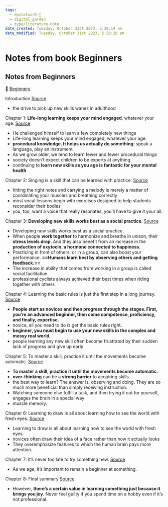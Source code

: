 ```yaml
---
tags:
  - epstatus/0-🌰
  - digital_garden
  - type/literature-note
date_created: Tuesday, October 31st 2023, 5:38:14 am
date_modified: Tuesday, October 31st 2023, 5:38:29 am
---
```

# Notes from book Beginners
## Notes from Beginners

📖 [Beginners](https://www.blinkist.com/en/nc/reader/beginners-en)

Introduction [Source](https://blinkist.com/nc/reader/beginners-en?chapter=0)
- the drive to pick up new skills wanes in adulthood

Chapter 1: **Life-long learning keeps your mind engaged**, whatever your age. [Source](https://blinkist.com/nc/reader/beginners-en?chapter=1)
- He challenged himself to learn a few completely new things
- Life-long learning keeps your mind engaged, whatever your age.
- **procedural knowledge. It helps us actually do something**: speak a language, play an instrument
- As we grow older, we tend to learn fewer and fewer procedural things
- society doesn’t expect children to be experts at anything
- continuing to **learn new skills as you age is fantastic for your mental health**

Chapter 2: Singing is a skill that can be learned with practice. [Source](https://blinkist.com/nc/reader/beginners-en?chapter=2)
- hitting the right notes and carrying a melody is merely a matter of coordinating your muscles and breathing correctly
- most vocal lessons begin with exercises designed to help students reconsider their bodies
- you, too, want a voice that really resonates, you’ll have to give it your all.

Chapter 3: **Developing new skills works best as a social practice**. [Source](https://blinkist.com/nc/reader/beginners-en?chapter=3)
- Developing new skills works best as a social practice.
- When people **work together** to harmonize and breathe in unison, their **stress levels drop**. And they also benefit from an increase in the **production of oxytocin, a hormone connected to happiness.** 
- Practicing in front of others, or in a group, can also boost your performance. **==Humans learn best by observing others and getting feedback.==**
- The increase in ability that comes from working in a group is called social facilitation.
- professional cyclists always achieved their best times when riding together with others

Chapter 4: Learning the basic rules is just the first step in a long journey. [Source](https://blinkist.com/nc/reader/beginners-en?chapter=4)
- **People start as novices and then progress through the stages. First, you’re an advanced beginner, then come competence, proficiency, and finally, expertise.**
- novice, all you need to do is get the basic rules right.
-  **beginner, you must begin to use your new skills in the complex and messy real world**. 
- people learning any new skill often become frustrated by their sudden lack of progress and give up early

Chapter 5: To master a skill, practice it until the movements become automatic. [Source](https://blinkist.com/nc/reader/beginners-en?chapter=5)
-  **To master a skill, practice it until the movements become automatic.**
- **over-thinking** can be a **strong barrier** to acquiring skills
- the best way to learn? The answer is, observing and doing. They are so much more beneficial than simply receiving instruction. 
- Watching someone else fulfill a task, and then trying it out for yourself, engages the brain in a special way
- muscle memory.

Chapter 6: Learning to draw is all about learning how to see the world with fresh eyes. [Source](https://blinkist.com/nc/reader/beginners-en?chapter=6)
- Learning to draw is all about learning how to see the world with fresh eyes.
- novices often draw their idea of a face rather than how it actually looks
-  They overemphasize features to which the human brain pays more attention. 

Chapter 7: It’s never too late to try something new. [Source](https://blinkist.com/nc/reader/beginners-en?chapter=7)
- As we age, it’s important to remain a beginner at something.

Chapter 8: Final summary [Source](https://blinkist.com/nc/reader/beginners-en?chapter=8)
- However, **there’s a certain value in learning something just because it brings you joy**. Never feel guilty if you spend time on a hobby even if it’s not professional. 